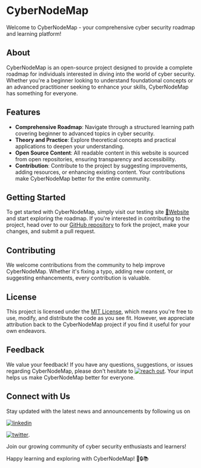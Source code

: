 # CyberNodeMap

Welcome to CyberNodeMap - your comprehensive cyber security roadmap and learning platform!

## About

CyberNodeMap is an open-source project designed to provide a complete roadmap for individuals interested in diving into the world of cyber security. Whether you're a beginner looking to understand foundational concepts or an advanced practitioner seeking to enhance your skills, CyberNodeMap has something for everyone.

## Features

- **Comprehensive Roadmap**: Navigate through a structured learning path covering beginner to advanced topics in cyber security.
- **Theory and Practice**: Explore theoretical concepts and practical applications to deepen your understanding.
- **Open Source Content**: All readable content in this website is sourced from open repositories, ensuring transparency and accessibility.
- **Contribution**: Contribute to the project by suggesting improvements, adding resources, or enhancing existing content. Your contributions make CyberNodeMap better for the entire community.

## Getting Started

To get started with CyberNodeMap, simply visit our testing site [🔗Website](https://cybernodemap.web.app)
 and start exploring the roadmap. If you're interested in contributing to the project, head over to our [GitHub repository](https://github.com/IshwarMhase/CyberNodeMap) to fork the project, make your changes, and submit a pull request.

## Contributing

We welcome contributions from the community to help improve CyberNodeMap. Whether it's fixing a typo, adding new content, or suggesting enhancements, every contribution is valuable.

## License

This project is licensed under the [MIT License](LICENSE), which means you're free to use, modify, and distribute the code as you see fit. However, we appreciate attribution back to the CyberNodeMap project if you find it useful for your own endeavors.

## Feedback

We value your feedback! If you have any questions, suggestions, or issues regarding CyberNodeMap, please don't hesitate to [![reach out](https://img.shields.io/badge/Gmail-D14836?style=for-the-badge&logo=gmail&logoColor=white)](mailto:ishwarmhase883@gmail.com). Your input helps us make CyberNodeMap better for everyone.

## Connect with Us

Stay updated with the latest news and announcements by following us on

[![linkedin](https://img.shields.io/badge/linkedin-0A66C2?style=for-the-badge&logo=linkedin&logoColor=white)](https://www.linkedin.com/in/ishwar-mhase)

[![twitter](https://img.shields.io/badge/twitter-1DA1F2?style=for-the-badge&logo=twitter&logoColor=white)](https://twitter.com/IshwarMhase). 

Join our growing community of cyber security enthusiasts and learners!

Happy learning and exploring with CyberNodeMap! 🚀🔒📚

